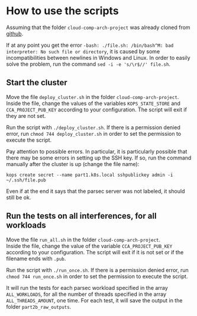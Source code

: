 # How to use the scripts

Assuming that the folder `cloud-comp-arch-project` was already cloned from [github](https://github.com/eth-easl/cloud-comp-arch-project/tree/master).

If at any point you get the error `-bash: ./file.sh: /bin/bash^M: bad interpreter: No such file or directory`, it is caused by some incompatibilities between newlines in Windows and Linux. In order to easily solve the problem, run the command `sed -i -e 's/\r$//' file.sh`.

## Start the cluster

Move the file `deploy_cluster.sh` in the folder `cloud-comp-arch-project`. \
Inside the file, change the values of the variables `KOPS_STATE_STORE` and `CCA_PROJECT_PUB_KEY` according to your configuration. The script will exit if they are not set.

Run the script with `./deploy_cluster.sh`. If there is a permission denied error, run `chmod 744 deploy_cluster.sh` in order to set the permission to execute the script.

Pay attention to possible errors. In particular, it is particularly possible that there may be some errors in setting up the SSH key. If so, run the command manually after the cluster is up (change the file name):

```
kops create secret --name part1.k8s.local sshpublickey admin -i ~/.ssh/file.pub
```

Even if at the end it says that the parsec server was not labeled, it should still be ok.

## Run the tests on all interferences, for all workloads

Move the file `run_all.sh` in the folder `cloud-comp-arch-project`. \
Inside the file, change the value of the variable `CCA_PROJECT_PUB_KEY` according to your configuration. The script will exit if it is not set or if the filename ends with `.pub`.

Run the script with `./run_once.sh`. If there is a permission denied error, run `chmod 744 run_once.sh` in order to set the permission to execute the script.

It will run the tests for each parsec workload specified in the array `ALL_WORKLOADS`, for all the number of threads specified in the array `ALL_THREADS_AMOUNT`, one time. For each test, it will save the output in the folder `part2b_raw_outputs`.